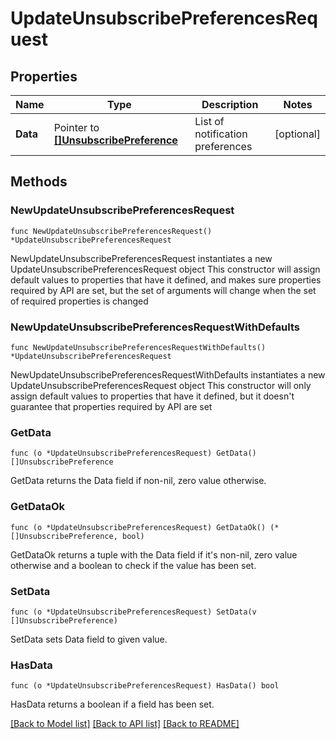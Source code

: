 # UpdateUnsubscribePreferencesRequest

## Properties

Name | Type | Description | Notes
------------ | ------------- | ------------- | -------------
**Data** | Pointer to [**[]UnsubscribePreference**](UnsubscribePreference.md) | List of notification preferences | [optional] 

## Methods

### NewUpdateUnsubscribePreferencesRequest

`func NewUpdateUnsubscribePreferencesRequest() *UpdateUnsubscribePreferencesRequest`

NewUpdateUnsubscribePreferencesRequest instantiates a new UpdateUnsubscribePreferencesRequest object
This constructor will assign default values to properties that have it defined,
and makes sure properties required by API are set, but the set of arguments
will change when the set of required properties is changed

### NewUpdateUnsubscribePreferencesRequestWithDefaults

`func NewUpdateUnsubscribePreferencesRequestWithDefaults() *UpdateUnsubscribePreferencesRequest`

NewUpdateUnsubscribePreferencesRequestWithDefaults instantiates a new UpdateUnsubscribePreferencesRequest object
This constructor will only assign default values to properties that have it defined,
but it doesn't guarantee that properties required by API are set

### GetData

`func (o *UpdateUnsubscribePreferencesRequest) GetData() []UnsubscribePreference`

GetData returns the Data field if non-nil, zero value otherwise.

### GetDataOk

`func (o *UpdateUnsubscribePreferencesRequest) GetDataOk() (*[]UnsubscribePreference, bool)`

GetDataOk returns a tuple with the Data field if it's non-nil, zero value otherwise
and a boolean to check if the value has been set.

### SetData

`func (o *UpdateUnsubscribePreferencesRequest) SetData(v []UnsubscribePreference)`

SetData sets Data field to given value.

### HasData

`func (o *UpdateUnsubscribePreferencesRequest) HasData() bool`

HasData returns a boolean if a field has been set.


[[Back to Model list]](../README.md#documentation-for-models) [[Back to API list]](../README.md#documentation-for-api-endpoints) [[Back to README]](../README.md)


